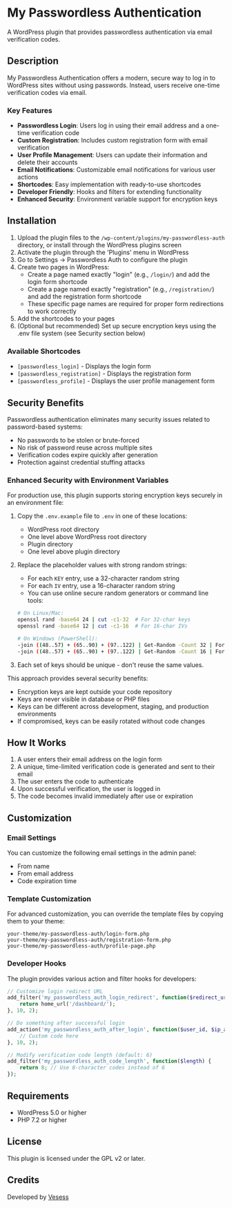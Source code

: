 # My Passwordless Authentication

A WordPress plugin that provides passwordless authentication via email verification codes.

## Description

My Passwordless Authentication offers a modern, secure way to log in to WordPress sites without using passwords. Instead, users receive one-time verification codes via email.

### Key Features

* **Passwordless Login**: Users log in using their email address and a one-time verification code
* **Custom Registration**: Includes custom registration form with email verification
* **User Profile Management**: Users can update their information and delete their accounts
* **Email Notifications**: Customizable email notifications for various user actions
* **Shortcodes**: Easy implementation with ready-to-use shortcodes
* **Developer Friendly**: Hooks and filters for extending functionality
* **Enhanced Security**: Environment variable support for encryption keys

## Installation

1. Upload the plugin files to the `/wp-content/plugins/my-passwordless-auth` directory, or install through the WordPress plugins screen
2. Activate the plugin through the 'Plugins' menu in WordPress
3. Go to Settings → Passwordless Auth to configure the plugin
4. Create two pages in WordPress:
   * Create a page named exactly "login" (e.g., `/login/`) and add the login form shortcode
   * Create a page named exactly "registration" (e.g., `/registration/`) and add the registration form shortcode
   * These specific page names are required for proper form redirections to work correctly
5. Add the shortcodes to your pages
6. (Optional but recommended) Set up secure encryption keys using the .env file system (see Security section below)

### Available Shortcodes

* `[passwordless_login]` - Displays the login form
* `[passwordless_registration]` - Displays the registration form
* `[passwordless_profile]` - Displays the user profile management form

## Security Benefits

Passwordless authentication eliminates many security issues related to password-based systems:

* No passwords to be stolen or brute-forced
* No risk of password reuse across multiple sites
* Verification codes expire quickly after generation
* Protection against credential stuffing attacks

### Enhanced Security with Environment Variables

For production use, this plugin supports storing encryption keys securely in an environment file:

1. Copy the `.env.example` file to `.env` in one of these locations:
   * WordPress root directory
   * One level above WordPress root directory
   * Plugin directory
   * One level above plugin directory

2. Replace the placeholder values with strong random strings:
   * For each `KEY` entry, use a 32-character random string
   * For each `IV` entry, use a 16-character random string
   * You can use online secure random generators or command line tools:
   ```bash
   # On Linux/Mac:
   openssl rand -base64 24 | cut -c1-32  # For 32-char keys
   openssl rand -base64 12 | cut -c1-16  # For 16-char IVs
   
   # On Windows (PowerShell):
   -join ((48..57) + (65..90) + (97..122) | Get-Random -Count 32 | ForEach-Object {[char]$_})  # For 32-char keys
   -join ((48..57) + (65..90) + (97..122) | Get-Random -Count 16 | ForEach-Object {[char]$_})  # For 16-char IVs
   ```

3. Each set of keys should be unique - don't reuse the same values.

This approach provides several security benefits:
* Encryption keys are kept outside your code repository
* Keys are never visible in database or PHP files 
* Keys can be different across development, staging, and production environments
* If compromised, keys can be easily rotated without code changes

## How It Works

1. A user enters their email address on the login form
2. A unique, time-limited verification code is generated and sent to their email
3. The user enters the code to authenticate
4. Upon successful verification, the user is logged in
5. The code becomes invalid immediately after use or expiration

## Customization

### Email Settings

You can customize the following email settings in the admin panel:

* From name
* From email address
* Code expiration time

### Template Customization

For advanced customization, you can override the template files by copying them to your theme:

```
your-theme/my-passwordless-auth/login-form.php
your-theme/my-passwordless-auth/registration-form.php
your-theme/my-passwordless-auth/profile-page.php
```

### Developer Hooks

The plugin provides various action and filter hooks for developers:

```php
// Customize login redirect URL
add_filter('my_passwordless_auth_login_redirect', function($redirect_url, $user_id) {
    return home_url('/dashboard/');
}, 10, 2);

// Do something after successful login
add_action('my_passwordless_auth_after_login', function($user_id, $ip_address) {
    // Custom code here
}, 10, 2);

// Modify verification code length (default: 6)
add_filter('my_passwordless_auth_code_length', function($length) {
    return 8; // Use 8-character codes instead of 6
});
```

## Requirements

* WordPress 5.0 or higher
* PHP 7.2 or higher

## License

This plugin is licensed under the GPL v2 or later.

## Credits

Developed by [Vesess](https://www.vesess.com/)
